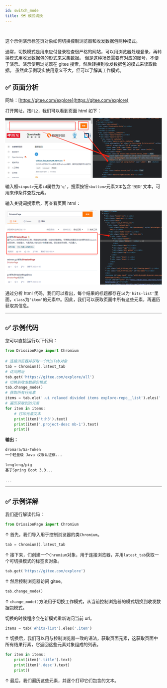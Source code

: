 ```yaml
---
id: switch_mode
title: 🗺️ 模式切换
---
```


<div class="wwads-cn wwads-horizontal" data-id="317"></div><br/>

这个示例演示标签页对象如何切换控制浏览器和收发数据包两种模式。

通常，切换模式是用来应付登录检查很严格的网站，可以用浏览器处理登录，再转换模式用收发数据包的形式来采集数据。
但是这种场景需要有对应的账号，不便于演示。演示使用浏览器在 gitee 搜索，然后转换到收发数据包的模式来读取数据。
虽然此示例现实使用意义不大，但可以了解其工作模式。

## ✅️️ 页面分析

网址：[https://gitee.com/explore](https://gitee.com/explore)

打开网址，按`F12`，我们可以看到页面 html 如下：

![](../../imgs/change1.png)

输入框`<input>`元素`id`属性为`'q'`，搜索按钮`<button>`元素`文本`包含`'搜索'`文本，可用来作条件查找元素。

输入关键词搜索后，再查看页面 html：

![](../../imgs/change2.png)

通过分析 html 代码，我们可以看出，每个结果的标题都存在`id`为`'hits-list'`里面，`class`为`'item'`的元素中。因此，我们可以获取页面中所有这些元素，再遍历获取其信息。

---

## ✅️️ 示例代码

您可以直接运行以下代码：

```python
from DrissionPage import Chromium

# 连接浏览器并获取一个MixTab对象
tab = Chromium().latest_tab
# 访问网址
tab.get('https://gitee.com/explore/all')
# 切换到收发数据包模式
tab.change_mode()
# 获取所有行元素
items = tab.ele('.ui relaxed divided items explore-repo__list').eles('.item')
# 遍历获取到的元素
for item in items:
    # 打印元素文本
    print(item('t:h3').text)
    print(item('.project-desc mb-1').text)
    print()
```

**输出：**

```shell
dromara/Sa-Token
一个轻量级 Java 权限认证框...

lengleng/pig
基于Spring Boot 3.3...

...
```

---

## ✅️️ 示例详解

我们逐行解读代码：

```python
from DrissionPage import Chromium
```

↑ 首先，我们导入用于控制浏览器的类`Chromium`。

```python
tab = Chromium().latest_tab
```

↑ 接下来，们创建一个`Chromium`对象，用于连接浏览器，并用`latest_tab`获取一个可切换模式的标签页对象。

```python
tab.get('https://gitee.com/explore')
```

↑ 然后控制浏览器访问 gitee。

```python
tab.change_mode()
```

↑ `change_mode()`方法用于切换工作模式，从当前控制浏览器的模式切换到收发数据包模式。

切换的时候程序会在新模式重新访问当前 url。

```python
items = tab('#hits-list').eles('.item')
```

↑ 切换后，我们可以用与控制浏览器一致的语法，获取页面元素，这获取页面中所有结果行素，它返回这些元素对象组成的列表。

```python
for item in items:
    print(item('.title').text)
    print(item('.desc').text)
    print()
```

↑ 最后，我们遍历这些元素，并逐个打印它们包含的文本。
